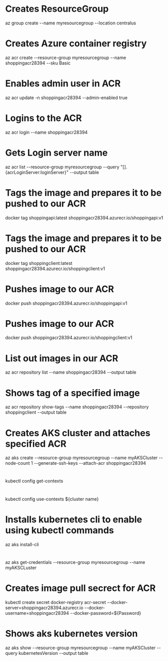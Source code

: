 # Creates ResourceGroup
az group create --name myresourcegroup --location centralus

# Creates Azure container registry
az acr create --resource-group myresourcegroup --name shoppingacr28394 --sku Basic

# Enables admin user in ACR
az acr update -n shoppingacr28394 --admin-enabled true

# Logins to the ACR
az acr login --name shoppingacr28394

# Gets Login server name
az acr list --resource-group myresourcegroup --query "[].{acrLoginServer:loginServer}" --output table

# Tags the image and prepares it to be pushed to our ACR
docker tag shoppingapi:latest shoppingacr28394.azurecr.io/shoppingapi:v1

# Tags the image and prepares it to be pushed to our ACR
docker tag shoppingclient:latest shoppingacr28394.azurecr.io/shoppingclient:v1

# Pushes image to our ACR
docker push shoppingacr28394.azurecr.io/shoppingapi:v1

# Pushes image to our ACR
docker push shoppingacr28394.azurecr.io/shoppingclient:v1

# List out images in our ACR
az acr repository list --name shoppingacr28394 --output table

# Shows tag of a specified image
az acr repository show-tags --name shoppingacr28394 --repository shoppingclient --output table

# Creates AKS cluster and attaches specified ACR
az aks create --resource-group myresourcegroup --name myAKSCluster --node-count 1 --generate-ssh-keys --attach-acr shoppingacr28394

#
kubectl config get-contexts

#
kubectl config use-contexts ${cluster name}

# Installs kubernetes cli to enable using kubectl commands
az aks install-cli

#
az aks get-credentials --resource-group myresourcegroup --name myAKSCLuster

# Creates image pull secrect for ACR
kubectl create secret docker-registry acr-secret --docker-server=shoppingacr28394.azurecr.io --docker-username=shoppingacr28394 --docker-password=${Password}

# Shows aks kubernetes version
az aks show --resource-group myresourcegroup --name myAKSCluster --query kubernetesVersion --output table

#
